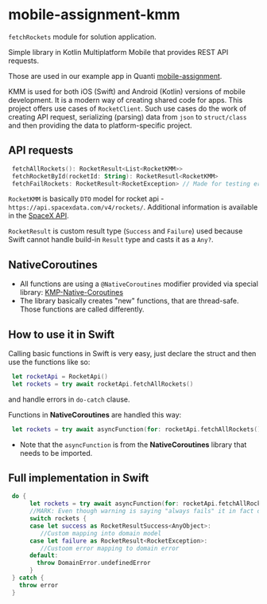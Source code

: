 # mobile-assignment-kmm
`fetchRockets` module for solution application.

Simple library in Kotlin Multiplatform Mobile that provides REST API requests.

Those are used in our example app in Quanti [mobile-assignment](https://github.com/Qase/mobile-assignment).

KMM is used for both iOS (Swift) and Android (Kotlin) versions of mobile development. It is a modern way of creating shared code for apps.
This project offers use cases of `RocketClient`. Such use cases do the work of creating API request, serializing (parsing) data from `json` to `struct/class` and then providing the data to platform-specific project. 

## API requests 
```Kotlin 
 fetchAllRockets(): RocketResult<List<RocketKMM>>
 fetchRocketById(rocketId: String): RocketResutl<RocketKMM>
 fetchFailRockets: RocketResult<RocketException> // Made for testing error handling
```

`RocketKMM` is basically `DTO` model for rocket api - `https://api.spacexdata.com/v4/rockets/`.
 Additional information is available in the [SpaceX API](https://docs.spacexdata.com).

`RocketResult` is custom result type (`Success` and `Failure`) used because Swift cannot handle build-in `Result` type and casts it as a `Any?`.

## NativeCoroutines
 - All functions are using a `@NativeCoroutines` modifier provided via special library: [KMP-Native-Coroutines](https://github.com/rickclephas/KMP-NativeCoroutines.git)
 - The library basically creates "new" functions, that are thread-safe. Those functions are called differently.

## How to use it in Swift
Calling basic functions in Swift is very easy, just declare the struct and then use the functions like so:
```Swift 
 let rocketApi = RocketApi()
 let rockets = try await rocketApi.fetchAllRockets()
```
  and handle errors in `do-catch` clause.

Functions in **NativeCoroutines** are handled this way:
```Swift 
 let rockets = try await asyncFunction(for: rocketApi.fetchAllRockets())
```
- Note that the `asyncFunction` is from the **NativeCoroutines** library that needs to be imported.

## Full implementation in Swift
```Swift 
 do {
      let rockets = try await asyncFunction(for: rocketApi.fetchAllRockets())
      //MARK: Even though warning is saying "always fails" it in fact does not fail at all. Swift is confused about KMM. - Ignore this warrning
      switch rockets {
      case let success as RocketResultSuccess<AnyObject>:
         //Custom mapping into domain model
      case let failure as RocketResult<RocketException>:
         //Custoom error mapping to domain error
      default:
        throw DomainError.undefinedError
      }
 } catch {
   throw error
 }
```

